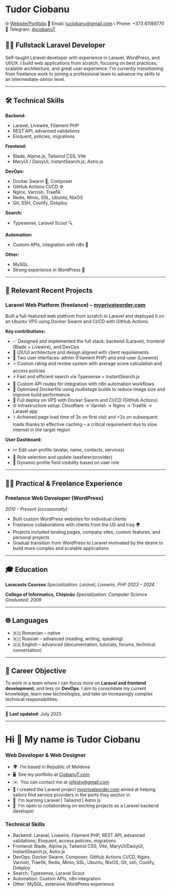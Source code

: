# **Tudor Ciobanu**

🌐 [Website/Portfolio](https://ciobanut.com)
📧 Email: [tuciobanu@gmail.com](mailto:tuciobanu@gmail.com)
📞 Phone: +373 61189770
💬 Telegram: [@ciobanuT](https://t.me/ciobanuT)

## 👨‍💻 Fullstack Laravel Developer

Self-taught Laravel developer with experience in Laravel, WordPress, and UI/UX. I build web applications from scratch, focusing on best practices, scalable architecture, and great user experience. I'm currently transitioning from freelance work to joining a professional team to advance my skills to an intermediate-senior level.

---

## 🛠️ Technical Skills

**Backend:**

* Laravel, Livewire, Filament PHP
* REST API, advanced validations
* Eloquent, policies, migrations

**Frontend:**

* Blade, Alpine.js, Tailwind CSS, Vite
* MaryUI / DaisyUI, InstantSearch.js, Astro.js

**DevOps:**

* Docker Swarm 🐳, Composer
* GitHub Actions CI/CD ⚙️
* Nginx, Varnish, Traefik
* Redis, Minio, SSL, Ubuntu, NixOS
* Git, SSH, Coolify, Dokploy

**Search:**

* Typesense, Laravel Scout 🔍

**Automation:**

* Custom APIs, integration with n8n 🤖

**Other:**

* MySQL
* Strong experience in WordPress 📝

---

## 📌 Relevant Recent Projects

### **Laravel Web Platform (freelance)** – [myprivateorder.com](https://myprivateorder.com)

Built a full-featured web platform from scratch in Laravel and deployed it on an Ubuntu VPS using Docker Swarm and CI/CD with GitHub Actions.

**Key contributions:**

* ✅ Designed and implemented the full stack: backend (Laravel), frontend (Blade + Livewire), and DevOps
* 🧠 UX/UI architecture and design aligned with client requirements
* 👥 Two user interfaces: admin (Filament PHP) and end-user (Livewire)
* ⭐ Custom rating and review system with average score calculation and access policies
* ⚡️ Fast and efficient search via Typesense + InstantSearch.js
* 🔗 Custom API routes for integration with n8n automation workflows
* 🐳 Optimized Dockerfile using multistage builds to reduce image size and improve build performance
* 🚀 Full deploy on VPS with Docker Swarm and CI/CD (GitHub Actions)
* 🌐 Infrastructure setup: Cloudflare → Varnish → Nginx → Traefik → Laravel app
* ⚡ Achieved page load time of 3s on first visit and <2s on subsequent loads thanks to effective caching – a critical requirement due to slow internet in the target region

**User Dashboard:**

* ✏️ Edit user profile (avatar, name, contacts, services)
* 🔄 Role selection and update (seafarer/provider)
* 🎯 Dynamic profile field visibility based on user role

---

## 🧑‍🏭 Practical & Freelance Experience

### **Freelance Web Developer (WordPress)**

*2010 – Present (occasionally)*

* Built custom WordPress websites for individual clients
* Freelance collaborations with clients from the US and Iraq 🌍
* Projects included landing pages, company sites, custom features, and personal projects
* Gradual transition from WordPress to Laravel motivated by the desire to build more complex and scalable applications

---

## 🎓 Education

**Laracasts Courses**
*Specialization: Laravel, Livewire, PHP*
*2023 – 2024*

**College of Informatics, Chișinău**
*Specialization: Computer Science*
*Graduated: 2009*

---

## 🌐 Languages

* 🇷🇴 Romanian – native
* 🇷🇺 Russian – advanced (reading, writing, speaking)
* 🇬🇧 English – advanced (documentation, tutorials, forums, technical conversation)

---

## 🎯 Career Objective

To work in a team where I can focus more on **Laravel and frontend development**, and less on **DevOps**. I aim to consolidate my current knowledge, learn new technologies, and take on increasingly complex technical responsibilities.

---

📅 **Last updated:** July 2025

---




Hi 👋 My name is Tudor Ciobanu
==============================

### Web Developer & Web Designer

* 🌍  I'm based in Republic of Moldova
* 🖥️  See my portfolio at [CiobanuT.com](https://CiobanuT.com)
* ✉️  You can contact me at [iofesty@gmail.com](mailto:iofesty@gmail.com)
* 🚀  I created the Laravel project [myprivateorder.com](https://myprivateorder.com/) aimed at helping sailors find service providers in the ports they anchor in
* 🧠  I'm learning Laravel | Tailwind | Astro js
* 🤝  I'm open to collaborating on exciting projects as a Laravel backend developer

### Technical Skills
* Backend: Laravel, Livewire, Filament PHP, REST API, advanced validations, Eloquent, access policies, migrations
* Frontend: Blade, Alpine.js, Tailwind CSS, Vite, MaryUI/DaisyUI, InstantSearch.js, Astro.js
* DevOps: Docker Swarm, Composer, GitHub Actions CI/CD, Nginx, Varnish, Traefik, Redis, Minio, SSL, Ubuntu, NixOS, Git, ssh, Coolify, Dokploy
* Search: Typesense, Laravel Scout
* Automation: Custom APIs, n8n integration
* Other: MySQL, extensive WordPress experience

